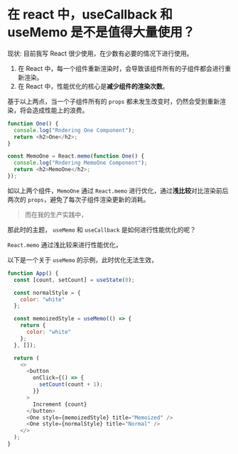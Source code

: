 # 在 react 中，useCallback 和 useMemo 是不是值得大量使用？

现状: 目前我写 React 很少使用，在少数有必要的情况下进行使用。

1. 在 React 中，每一个组件重新渲染时，会导致该组件所有的子组件都会进行重新渲染。
1. 在 React 中，性能优化的核心是**减少组件的渲染次数**。

基于以上两点，当一个子组件所有的 `props` 都未发生改变时，仍然会受到重新渲染，将会造成性能上的浪费。

``` js
function One() {
  console.log("Rndering One Component");
  return <h2>One</h2>;
}

const MemoOne = React.memo(function One() {
  console.log("Rndering MemoOne Component");
  return <h2>MemoOne</h2>;
});
```

如以上两个组件，`MemoOne` 通过 `React.memo` 进行优化，通过**浅比较**对比渲染前后两次的 `props`，避免了每次子组件渲染更新的消耗。

> 而在我的生产实践中，

那此时的主题， `useMemo` 和 `useCallback` 是如何进行性能优化的呢？

`React.memo` 通过浅比较来进行性能优化，

以下是一个关于 `useMemo` 的示例，此时优化无法生效，

``` js
function App() {
  const [count, setCount] = useState(0);

  const normalStyle = {
    color: "white"
  };

  const memoizedStyle = useMemo(() => {
    return {
      color: "white"
    };
  }, []);

  return (
    <>
      <button
        onClick={() => {
          setCount(count + 1);
        }}
      >
        Increment {count}
      </button>
      <One style={memoizedStyle} title="Memoized" />
      <One style={normalStyle} title="Normal" />
    </>
  );
}
```
